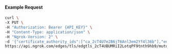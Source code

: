 <!-- Code generated for API Clients. DO NOT EDIT. -->

#### Example Request

```bash
curl \
-X PUT \
-H "Authorization: Bearer {API_KEY}" \
-H "Content-Type: application/json" \
-H "Ngrok-Version: 2" \
-d '{"certificate_authority_ids":["ca_2cT4U7e2B6jT6Anl3em2Yf4l36b"],"enabled":true}' \
https://api.ngrok.com/edges/tls/edgtls_2cT4UBUMRiI2LotqPF9tnth9hb9/mutual_tls
```
